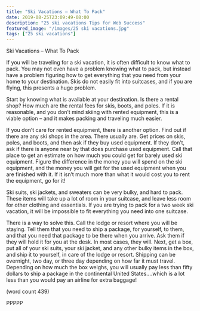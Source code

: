 ```yaml
---
title: "Ski Vacations – What To Pack"
date: 2019-08-25T23:09:49-08:00
description: "25 ski vacations Tips for Web Success"
featured_image: "/images/25 ski vacations.jpg"
tags: ["25 ski vacations"]
---
```


Ski Vacations – What To Pack

If you will be traveling for a ski vacation, it is often 
difficult to know what to pack. You may not even 
have a problem knowing what to pack, but instead 
have a problem figuring how to get everything that 
you need from your home to your destination. Skis 
do not easily fit into suitcases, and if you are flying, 
this presents a huge problem.

Start by knowing what is available at your destination. 
Is there a rental shop? How much are the rental fees 
for skis, boots, and poles. If it is reasonable, and you 
don’t mind skiing with rented equipment, this is a 
viable option – and it makes packing and traveling 
much easier. 

If you don’t care for rented equipment, there is 
another option. Find out if there are any ski shops in 
the area. There usually are. Get prices on skis, poles, 
and boots, and then ask if they buy used equipment. 
If they don’t, ask if there is anyone near by that does 
purchase used equipment. Call that place to get an 
estimate on how much you could get for barely 
used ski equipment. Figure the difference in the 
money you will spend on the ski equipment, and the 
money you will get for the used equipment when you 
are finished with it. If it isn’t much more than what it 
would cost you to rent the equipment, go for it!

Ski suits, ski jackets, and sweaters can be very 
bulky, and hard to pack. These items will take up a 
lot of room in your suitcase, and leave less room for 
other clothing and essentials. If you are trying to 
pack for a two week ski vacation, it will be impossible 
to fit everything you need into one suitcase. 

There is a way to solve this. Call the lodge or resort 
where you will be staying. Tell them that you need 
to ship a package, for yourself, to them, and that 
you need that package to be there when you arrive. 
Ask them if they will hold it for you at the desk. In 
most cases, they will. Next, get a box, put all of 
your ski suits, your ski jacket, and any other 
bulky items in the box, and ship it to yourself, in 
care of the lodge or resort. Shipping can be 
overnight, two day, or three day depending on 
how far it must travel. Depending on how much 
the box weighs, you will usually pay less than 
fifty dollars to ship a package in the continental 
United States….which is a lot less than you 
would pay an airline for extra baggage!

(word count 439)

PPPPP

